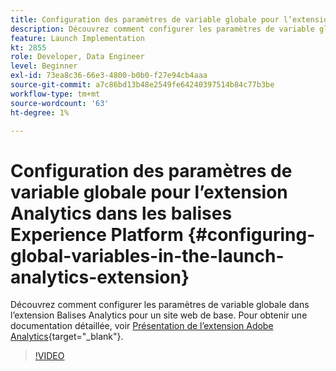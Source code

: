 ```yaml
---
title: Configuration des paramètres de variable globale pour l’extension Analytics
description: Découvrez comment configurer les paramètres de variable globale dans l’extension Balises Analytics pour un site web de base.
feature: Launch Implementation
kt: 2855
role: Developer, Data Engineer
level: Beginner
exl-id: 73ea8c36-66e3-4800-b0b0-f27e94cb4aaa
source-git-commit: a7c86bd13b48e2549fe64240397514b84c77b3be
workflow-type: tm+mt
source-wordcount: '63'
ht-degree: 1%

---
```


# Configuration des paramètres de variable globale pour l’extension Analytics dans les balises Experience Platform {#configuring-global-variables-in-the-launch-analytics-extension}

Découvrez comment configurer les paramètres de variable globale dans l’extension Balises Analytics pour un site web de base. Pour obtenir une documentation détaillée, voir [Présentation de l’extension Adobe Analytics](https://experienceleague.adobe.com/docs/experience-platform/tags/extensions/client/analytics/overview.html?lang=fr){target="_blank"}.

>[!VIDEO](https://video.tv.adobe.com/v/27181/?quality=12&learn=on)
